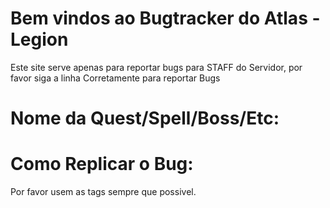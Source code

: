 # Bem vindos ao Bugtracker do Atlas - Legion
Este site serve apenas para reportar bugs para STAFF do Servidor, por favor siga a linha Corretamente para reportar Bugs

# Nome da Quest/Spell/Boss/Etc: 
# Como Replicar o Bug: 

Por favor usem as tags sempre que possivel.
